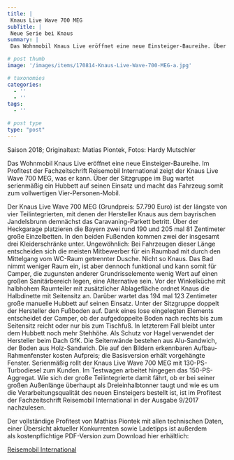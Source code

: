 ```yaml
---
title: |
 Knaus Live Wave 700 MEG
subTitle: |
 Neue Serie bei Knaus
summary: |
 Das Wohnmobil Knaus Live eröffnet eine neue Einsteiger-Baureihe. Über der Sitzgruppe im Bug wartet serienmäßig ein Hubbett auf seinen Einsatz und macht das Fahrzeug somit zum vollwertigen Vier-Personen-Mobil. Im Profitest der Fachzeitschrift Reisemobil International zeigt der Knaus Live Wave 700 MEG, was er kann. 

# post thumb
image: '/images/items/170814-Knaus-Live-Wave-700-MEG-a.jpg'

# taxonomies
categories: 
  - ''
  - ''
tags:
  - ''

# post type
type: "post"
---
```


Saison 2018; Originaltext: Matias Piontek, Fotos: Hardy Mutschler  

Das Wohnmobil Knaus Live eröffnet eine neue Einsteiger-Baureihe. Im Profitest der Fachzeitschrift Reisemobil International zeigt der Knaus Live Wave 700 MEG, was er kann. Über der Sitzgruppe im Bug wartet serienmäßig ein Hubbett auf seinen Einsatz und macht das Fahrzeug somit zum vollwertigen Vier-Personen-Mobil.  

Der Knaus Live Wave 700 MEG (Grundpreis: 57.790 Euro) ist der längste von vier Teilintegrierten, mit denen der Hersteller Knaus aus dem bayrischen Jandelsbrunn demnächst das Caravaning-Parkett betritt. Über der Heckgarage platzieren die Bayern zwei rund 190 und 205 mal 81 Zentimeter große Einzelbetten. In den beiden Fußenden kommen zwei der insgesamt drei Kleiderschränke unter. Ungewöhnlich: Bei Fahrzeugen dieser Länge entscheiden sich die meisten Mitbewerber für ein Raumbad mit durch den Mittelgang vom WC-Raum getrennter Dusche. Nicht so Knaus. Das Bad nimmt weniger Raum ein, ist aber dennoch funktional und kann somit für Camper, die zugunsten anderer Grundrisselemente wenig Wert auf einen großen Sanitärbereich legen, eine Alternative sein. Vor der Winkelküche mit halbhohem Raumteiler mit zusätzlicher Ablagefläche ordnet Knaus die Halbdinette mit Seitensitz an. Darüber wartet das 194 mal 123 Zentimeter große manuelle Hubbett auf seinen Einsatz. Unter der Sitzgruppe doppelt der Hersteller den Fußboden auf. Dank eines lose eingelegten Elements entscheidet der Camper, ob der aufgedoppelte Boden nach rechts bis zum Seitensitz reicht oder nur bis zum Tischfuß. In letzterem Fall bleibt unter dem Hubbett noch mehr Stehhöhe. Als Schutz vor Hagel verwendet der Hersteller beim Dach GfK. Die Seitenwände bestehen aus Alu-Sandwich, der Boden aus Holz-Sandwich. Die auf den Bildern erkennbaren Aufbau-Rahmenfenster kosten Aufpreis; die Basisversion erhält vorgehängte Fenster. Serienmäßig rollt der Knaus Live Wave 700 MEG mit 130-PS-Turbodiesel zum Kunden. Im Testwagen arbeitet hingegen das 150-PS-Aggregat. Wie sich der große Teilintegrierte damit fährt, ob er bei seiner großen Außenlänge überhaupt als Dreieinhalbtonner taugt und wie es um die Verarbeitungsqualität des neuen Einsteigers bestellt ist, ist im Profitest der Fachzeitschrift Reisemobil International in der Ausgabe 9/2017 nachzulesen.  

Der vollständige Profitest von Mathias Piontek mit allen technischen Daten, einer Übersicht aktueller Konkurrenten sowie Ladetipps ist außerdem als kostenpflichtige PDF-Version zum Download hier erhältlich:  

[Reisemobil International](http://reisemobil-international.de)